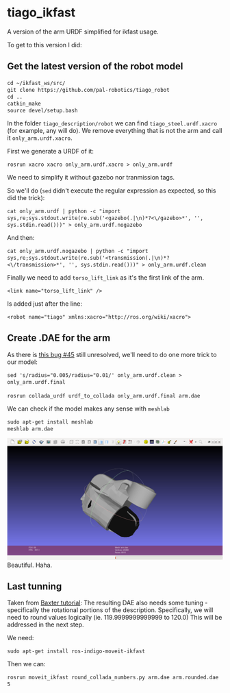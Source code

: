 # tiago_ikfast

A version of the arm URDF simplified for ikfast usage.

To get to this version I did:

## Get the latest version of the robot model
    cd ~/ikfast_ws/src/
    git clone https://github.com/pal-robotics/tiago_robot
    cd ..
    catkin_make
    source devel/setup.bash

In the folder `tiago_description/robot` we can find `tiago_steel.urdf.xacro` (for example, any will do). We remove everything that is not the arm and call it `only_arm.urdf.xacro`.

First we generate a URDF of it:

    rosrun xacro xacro only_arm.urdf.xacro > only_arm.urdf

We need to simplify it without gazebo nor tranmission tags.

So we'll do (`sed` didn't execute the regular expression as expected, so this did the trick):

    cat only_arm.urdf | python -c "import sys,re;sys.stdout.write(re.sub('<gazebo(.|\n)*?<\/gazebo>*', '', sys.stdin.read()))" > only_arm.urdf.nogazebo 

And then:

    cat only_arm.urdf.nogazebo | python -c "import sys,re;sys.stdout.write(re.sub('<transmission(.|\n)*?<\/transmission>*', '', sys.stdin.read()))" > only_arm.urdf.clean

Finally we need to add `torso_lift_link` as it's the first link of the arm.

    <link name="torso_lift_link" />
Is added just after the line:

    <robot name="tiago" xmlns:xacro="http://ros.org/wiki/xacro">

## Create .DAE for the arm
As there is [this bug #45](https://github.com/ros/robot_model/issues/45) still unresolved, we'll need to do one more trick to our model:

    sed 's/radius="0.005/radius="0.01/' only_arm.urdf.clean > only_arm.urdf.final

    rosrun collada_urdf urdf_to_collada only_arm.urdf.final arm.dae

We can check if the model makes any sense with `meshlab`

    sudo apt-get install meshlab
    meshlab arm.dae

![arm.dae image](https://raw.githubusercontent.com/pal-robotics/tiago_ikfast/master/arm.dae.png)
Beautiful. Haha.

## Last tunning
Taken from [Baxter tutorial](http://sdk.rethinkrobotics.com/wiki/Custom_IKFast_for_your_Baxter):
The resulting DAE also needs some tuning - specifically the rotational portions of the description. Specifically, we will need to round values logically (ie. 119.9999999999999 to 120.0) This will be addressed in the next step.

We need:

    sudo apt-get install ros-indigo-moveit-ikfast

Then we can:

    rosrun moveit_ikfast round_collada_numbers.py arm.dae arm.rounded.dae 5

